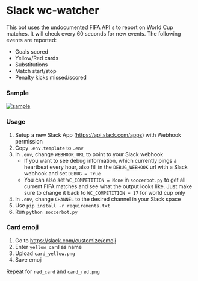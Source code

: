 # Slack wc-watcher
This bot uses the undocumented FIFA API's to report on World Cup matches. It will check every 60 seconds for new events. The following events are reported:
+ Goals scored
+ Yellow/Red cards
+ Substitutions
+ Match start/stop
+ Penalty kicks missed/scored

### Sample
[![sample](https://github.com/ImDevinC/wc-watcher/raw/master/ss.png)](#sample)

### Usage
1. Setup a new Slack App (https://api.slack.com/apps) with Webhook permission
1. Copy `.env.template` to `.env`
1. In `.env`, change `WEBHOOK_URL` to point to your Slack webhook
    + If you want to see debug information, which currently pings a heartbeat every hour, also fill in the `DEBUG_WEBHOOK` url with a Slack webhook and set `DEBUG = True`
    + You can also set `WC_COMPETITION = None` in `soccerbot.py` to get all current FIFA matches and see what the output looks like. Just make sure to change it back to `WC_COMPETITION = 17` for world cup only
1. In `.env`, change `CHANNEL` to the desired channel in your Slack space
1. Use `pip install -r requirements.txt`
1. Run `python soccerbot.py`

### Card emoji
1. Go to https://slack.com/customize/emoji
1. Enter `yellow_card` as name
1. Upload `card_yellow.png`
1. Save emoji

Repeat for `red_card` and `card_red.png`
